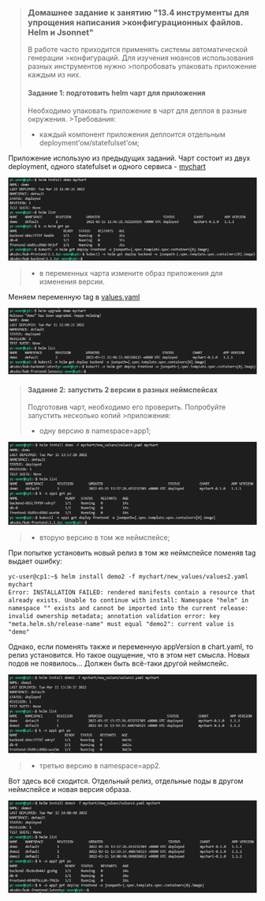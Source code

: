 >### Домашнее задание к занятию "13.4 инструменты для упрощения написания >конфигурационных файлов. Helm и Jsonnet"
>В работе часто приходится применять системы автоматической генерации >конфигураций. Для изучения нюансов использования разных инструментов нужно >попробовать упаковать приложение каждым из них.
>
>#### Задание 1: подготовить helm чарт для приложения
>Необходимо упаковать приложение в чарт для деплоя в разные окружения. >Требования:
>* каждый компонент приложения деплоится отдельным deployment’ом/statefulset’ом;

Приложение использую из предыдущих заданий. Чарт состоит из двух deployment, одного statefulset и одного сервиса - [mychart](https://github.com/alex-k-7/devops-netology/tree/main/homeworks/13-kubernetes-config/13.4-kubernetes-config-helm/mychart)

![inst](install.jpg)

>* в переменных чарта измените образ приложения для изменения версии.

Меняем переменную tag в [values.yaml](https://github.com/alex-k-7/devops-netology/blob/main/homeworks/13-kubernetes-config/13.4-kubernetes-config-helm/mychart/values.yaml)

![up](upgrade.jpg)

>#### Задание 2: запустить 2 версии в разных неймспейсах
>Подготовив чарт, необходимо его проверить. Попробуйте запустить несколько копий >приложения:
>* одну версию в namespace=app1;

![app1](app1.jpg)

>* вторую версию в том же неймспейсе;

При попытке установить новый релиз в том же неймспейсе поменяв tag выдает ошибку:
```
yc-user@cp1:~$ helm install demo2 -f mychart/new_values/values2.yaml mychart
Error: INSTALLATION FAILED: rendered manifests contain a resource that already exists. Unable to continue with install: Namespace "helm" in namespace "" exists and cannot be imported into the current release: invalid ownership metadata; annotation validation error: key "meta.helm.sh/release-name" must equal "demo2": current value is "demo"
```
Однако, если поменять также и переменную appVersion в chart.yaml, то релиз установится. Но такое ощущение, что в этом нет смысла. Новых подов не появилось... Должен быть всё-таки другой неймспейс.

![app1_2](app1_2.jpg)

>* третью версию в namespace=app2.

Вот здесь всё сходится. Отдельный релиз, отдельные поды в другом неймспейсе и новая версия образа.

![app2](app2.jpg)
